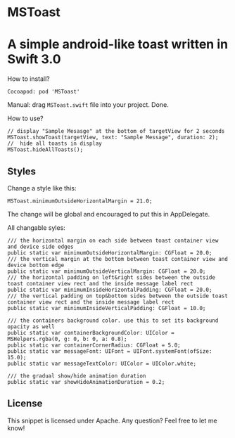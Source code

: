 # MSToast
A simple android-like toast written in Swift 3.0
=========

How to install?
```
Cocoapod: pod 'MSToast'
```
Manual: drag `MSToast.swift` file into your project. Done.

How to use?
```
// display "Sample Mesasge" at the bottom of targetView for 2 seconds
MSToast.showToast(targetView, text: "Sample Message", duration: 2); 
//  hide all toasts in display
MSToast.hideAllToasts(); 
```

Styles
------

Change a style like this: 
```
MSToast.minimumOutsideHorizontalMargin = 21.0;
```
The change will be global and encouraged to put this in AppDelegate.

All changable syles: 

```
/// the horizontal margin on each side between toast container view and device side edges
public static var minimumOutsideHorizontalMargin: CGFloat = 20.0;
/// the vertical margin at the bottom between toast container view and device bottom edge
public static var minimumOutsideVerticalMargin: CGFloat = 20.0;
/// the horizontal padding on left&right sides between the outside toast container view rect and the inside message label rect
public static var minimumInsideHorizontalPadding: CGFloat = 20.0;
/// the vertical padding on top&bottom sides between the outside toast container view rect and the inside message label rect
public static var minimumInsideVerticalPadding: CGFloat = 10.0;

/// the containers background color. use this to set its background opacity as well
public static var containerBackgroundColor: UIColor = MSHelpers.rgba(0, g: 0, b: 0, a: 0.8);
public static var containerCornerRadius: CGFloat = 5.0;
public static var messageFont: UIFont = UIFont.systemFont(ofSize: 15.0);
public static var messageTextColor: UIColor = UIColor.white;

/// the gradual show/hide animation duration
public static var showHideAnimationDuration = 0.2;
```

License
-------
This snippet is licensed under Apache.
Any question? Feel free to let me know!
